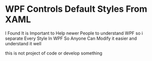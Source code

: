 # WPF Controls Default Styles From XAML

I Found It is Important to Help newer People to understand WPF so i separate Every Style In WPF 
So Anyone Can Modify it easier and understand it well

this is not project of code or develop something 
